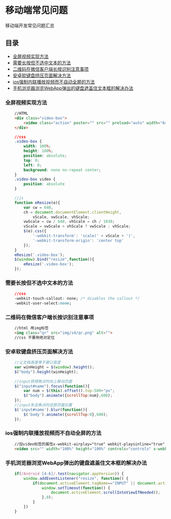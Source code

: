 # 移动端常见问题 #
移动端开发常见问题汇总

## 目录
- [全屏视频实现方法](#全屏视频实现方法)
- [需要长按但不选中文本的方法](#需要长按但不选中文本的方法)
- [二维码在微信客户端长按识别注意事项](#二维码在微信客户端长按识别注意事项)
- [安卓软键盘挤压页面解决方法](#安卓软键盘挤压页面解决方法)
- [ios强制内联播放视频而不自动全屏的方法](#ios强制内联播放视频而不自动全屏的方法)
- [手机浏览器浏览WebApp弹出的键盘遮盖住文本框的解决办法](#手机浏览器浏览WebApp弹出的键盘遮盖住文本框的解决办法)

### 全屏视频实现方法

```html
	//HTML
	<div class="video-box">
        <video class="action" poster="" src="" preload="auto" width="640" height="1030" x-webkit-airplay="true" playsinline="true" webkit-playsinline="true"></video>
	</div>
```

```css
	//css
	.video-box {
		width: 100%;
		height: 100%;
		position: absolute;
		top: 0;
		left: 0;
		background: none no-repeat center; 
	}
	.video-box video {
    	position: absolute
    }
```

```javascript
	//js
	function eResize(e){
		var cw = 640,
	    ch = document.documentElement.clientHeight,
	    	vScale, vwScale, vhScale;
	    vwScale = cw / 640, vhScale = ch / 1030;
	    vScale = vwScale > vhScale ? vwScale : vhScale;
	    $(e).css({
	        '-webkit-transform': 'scale(' + vScale + ')',
	        '-webkit-transform-origin': 'center top'
	    });
    } 
	eResize('.video-box');
	$(window).bind("resize",function(){
	    eResize('.video-box');
	});
```


### 需要长按但不选中文本的方法

```css
	//css
	-webkit-touch-callout: none; /* disables the callout */
	-webkit-user-select:none;
```

### 二维码在微信客户端长按识别注意事项

```html
	//html 用img标签
	<img class="qr" src="img/s4/qr.png" alt="">
	//css 不要用绝对定位
```

### 安卓软键盘挤压页面解决方法

```javascript
	//让文档高度等于窗口高度
    var winHeight = $(window).height();  
	$("body").height(winHeight);
		
	//input获得焦点时向上移动页面
	$("input#name").focus(function(){
		var num = $(this).offset().top-500+"px";
		$("body").animate({scrollTop:num},600);
	});
	//input失去焦点时还原页面位置
	$('input#name').blur(function(){
		$('body').animate({scrollTop:0},600);  
	});
```

### ios强制内联播放视频而不自动全屏的方法

```html
	//加video标签的属性x-webkit-airplay="true" webkit-playsinline="true"
	<video src="" width="100%" height="100%" controls="controls" x-webkit-airplay="true" webkit-playsinline="true"></video>
```

### 手机浏览器浏览WebApp弹出的键盘遮盖住文本框的解决办法

```javascript
	if(/Android [4-6]/.test(navigator.appVersion)) {
		window.addEventListener("resize", function() {
			if(document.activeElement.tagName=="INPUT" || document.activeElement.tagName=="TEXTAREA") {
				window.setTimeout(function() {
					document.activeElement.scrollIntoViewIfNeeded();
				},0);
			}
		})
	}
```
